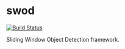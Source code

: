swod
====

[![Build Status](https://travis-ci.org/druzhkov-paul/swod.png?branch=master)](https://travis-ci.org/druzhkov-paul/swod)


Sliding Window Object Detection framework.

